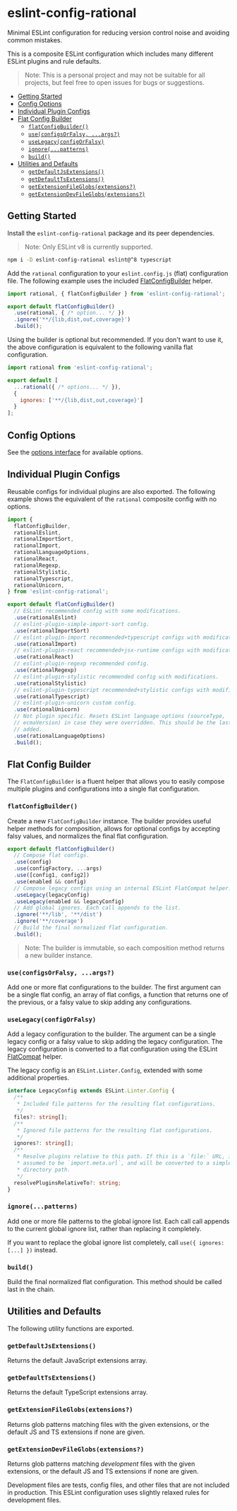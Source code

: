 # eslint-config-rational

Minimal ESLint configuration for reducing version control noise and avoiding common mistakes.

This is a composite ESLint configuration which includes many different ESLint plugins and rule defaults.

> Note: This is a personal project and may not be suitable for all projects, but feel free to open issues for bugs or suggestions.

- [Getting Started](#getting-started)
- [Config Options](#config-options)
- [Individual Plugin Configs](#individual-plugin-configs)
- [Flat Config Builder](#flat-config-builder)
  - [`flatConfigBuilder()`](#flatconfigbuilder)
  - [`use(configsOrFalsy, ...args?)`](#useconfigsorfalsy-args)
  - [`useLegacy(configOrFalsy)`](#uselegacyconfigorfalsy)
  - [`ignore(...patterns)`](#ignorepatterns)
  - [`build()`](#build)
- [Utilities and Defaults](#utilities-and-defaults)
  - [`getDefaultJsExtensions()`](#getdefaultjsextensions)
  - [`getDefaultTsExtensions()`](#getdefaulttsextensions)
  - [`getExtensionFileGlobs(extensions?)`](#getextensionfileglobsextensions)
  - [`getExtensionDevFileGlobs(extensions?)`](#getextensiondevfileglobsextensions)

## Getting Started

Install the `eslint-config-rational` package and its peer dependencies. 

> Note: Only ESLint v8 is currently supported.

```bash
npm i -D eslint-config-rational eslint@^8 typescript
```

Add the `rational` configuration to your `eslint.config.js` (flat) configuration file. The following example uses the included [FlatConfigBuilder](#flat-config-builder) helper.

```js
import rational, { flatConfigBuilder } from 'eslint-config-rational';

export default flatConfigBuilder()
  .use(rational, { /* option... */ })
  .ignore('**/{lib,dist,out,coverage}')
  .build();
```

Using the builder is optional but recommended. If you don't want to use it, the above configuration is equivalent to the following vanilla flat configuration.

```js
import rational from 'eslint-config-rational';

export default [
  ...rational({ /* options... */ }),
  {
    ignores: ['**/{lib,dist,out,coverage}']
  }
];
```

## Config Options

See the [options interface](src/configs/options.ts) for available options.

## Individual Plugin Configs

Reusable configs for individual plugins are also exported. The following example shows the equivalent of the `rational` composite config with no
options.

```ts
import {
  flatConfigBuilder,
  rationalEslint,
  rationalImportSort,
  rationalImport,
  rationalLanguageOptions,
  rationalReact,
  rationalRegexp,
  rationalStylistic,
  rationalTypescript,
  rationalUnicorn,
} from 'eslint-config-rational';

export default flatConfigBuilder()
  // ESLint recommended config with some modifications.
  .use(rationalEslint)
  // eslint-plugin-simple-import-sort config.
  .use(rationalImportSort)
  // eslint-plugin-import recommended+typescript configs with modifications.
  .use(rationalImport)
  // eslint-plugin-react recommended+jsx-runtime configs with modifications.
  .use(rationalReact)
  // eslint-plugin-regexp recommended config.
  .use(rationalRegexp)
  // eslint-plugin-stylistic recommended config with modifications.
  .use(rationalStylistic)
  // eslint-plugin-typescript recommended+stylistic configs with modifications.
  .use(rationalTypescript)
  // eslint-plugin-unicorn custom config.
  .use(rationalUnicorn)
  // Not plugin specific. Resets ESLint language options (sourceType,
  // ecmaVersion) in case they were overridden. This should be the last plugin
  // added.
  .use(rationalLanguageOptions)
  .build();
```

## Flat Config Builder

The `FlatConfigBuilder` is a fluent helper that allows you to easily compose
multiple plugins and configurations into a single flat configuration.

### `flatConfigBuilder()`

Create a new `FlatConfigBuilder` instance. The builder provides useful helper methods for composition, allows for optional configs by accepting falsy values, and normalizes the final flat configuration.

```ts
export default flatConfigBuilder()
  // Compose flat configs.
  .use(config)
  .use(configFactory, ...args)
  .use([config1, config2])
  .use(enabled && config)
  // Compose legacy configs using an internal ESLint FlatCompat helper.
  .useLegacy(legacyConfig)
  .useLegacy(enabled && legacyConfig)
  // Add global ignores. Each call appends to the list.
  .ignore('**/lib', '**/dist')
  .ignore('**/coverage')
  // Build the final normalized flat configuration.
  .build();
```

> Note: The builder is immutable, so each composition method returns a new builder instance.


### `use(configsOrFalsy, ...args?)`

Add one or more flat configurations to the builder. The first argument can be a single flat config, an array of flat configs, a function that returns one of the previous, or a falsy value to skip adding any configurations.

### `useLegacy(configOrFalsy)`

Add a legacy configuration to the builder. The argument can be a single legacy config or a falsy value to skip adding the legacy configuration. The legacy configuration is converted to a flat configuration using the ESLint [FlatCompat](https://eslint.org/docs/latest/use/configure/migration-guide#using-eslintrc-configs-in-flat-config)
helper.

The legacy config is an `ESLint.Linter.Config`, extended with some additional properties.

```ts
interface LegacyConfig extends ESLint.Linter.Config {
  /**
   * Included file patterns for the resulting flat configurations.
   */
  files?: string[];
  /**
   * Ignored file patterns for the resulting flat configurations.
   */
  ignores?: string[];
  /**
   * Resolve plugins relative to this path. If this is a `file:` URL, it is
   * assumed to be `import.meta.url`, and will be converted to a simple
   * directory path.
   */
  resolvePluginsRelativeTo?: string;
}
```

### `ignore(...patterns)`

Add one or more file patterns to the global ignore list. Each call call appends to the current global ignore list, rather than replacing it completely.

If you want to replace the global ignore list completely, call `use({ ignores: [...] })` instead.

### `build()`

Build the final normalized flat configuration. This method should be called last in the chain.

## Utilities and Defaults

The following utility functions are exported.

### `getDefaultJsExtensions()`

Returns the default JavaScript extensions array.

### `getDefaultTsExtensions()`

Returns the default TypeScript extensions array.

### `getExtensionFileGlobs(extensions?)`

Returns glob patterns matching files with the given extensions, or the default JS and TS extensions if none are given.

### `getExtensionDevFileGlobs(extensions?)`

Returns glob patterns matching _development_ files with the given extensions, or the default JS and TS extensions if none are given.

Development files are tests, config files, and other files that are not included in production. This ESLint configuration uses slightly relaxed rules for development files.
